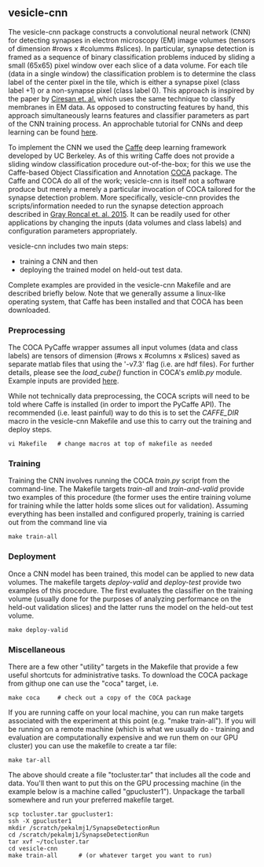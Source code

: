 ## vesicle-cnn

The vesicle-cnn package constructs a convolutional neural network (CNN) for detecting synapses in electron microscopy (EM) image volumes (tensors of dimension #rows x #columms #slices).  In particular, synapse detection is framed as a sequence of binary classification problems induced by sliding a small (65x65) pixel window over each slice of a data volume.  For each tile (data in a single window) the classification problem is to determine the class label of the center pixel in the tile, which is either a synapse pixel (class label +1) or a non-synapse pixel (class label 0).  This approach is inspired by the paper by [Ciresan et. al.](http://papers.nips.cc/paper/4741-deep-neural-networks-segment-neuronal-membranes-in-electron-microscopy-images) which uses the same technique to classify membranes in EM data.  As opposed to constructing features by hand, this approach simultaneously learns features and classifier parameters as part of the CNN training process.  An approchable tutorial for CNNs and deep learning can be found [here](http://deeplearning.net/tutorial/lenet.html).

To implement the CNN we used the [Caffe](http://caffe.berkeleyvision.org/) deep learning framework developed by UC Berkeley.  As of this writing Caffe does not provide a sliding window classification procedure out-of-the-box; for this we use the Caffe-based Object Classification and Annotation [COCA](https://github.com/isco/coca) package.  The Caffe and COCA do all of the work; vesicle-cnn is itself not a software produce but merely a merely a particular invocation of COCA tailored for the synapse detection problem. More specifically, vesicle-cnn provides the scripts/information needed to run the synapse detection approach described in [Gray Roncal et. al. 2015](http://arxiv.org/abs/1403.3724).  It can be readily used for other applications by changing the inputs (data volumes and class labels) and configuration parameters appropriately.

vesicle-cnn includes two main steps: 
- training a CNN and then 
- deploying the trained model on held-out test data.  

Complete examples are provided in the vesicle-cnn Makefile and are described briefly below.  Note that we generally assume a linux-like operating system, that Caffe has been installed and that COCA has been downloaded.

### Preprocessing
The COCA PyCaffe wrapper assumes all input volumes (data and class labels) are tensors of dimension (#rows x #columns x #slices) saved as separate matlab files that using the '-v7.3' flag (i.e. are hdf files).  For further details, please see the *load_cube()* function in COCA's *emlib.py* module.  Example inputs are provided [here](TODO).

While not technically data preprocessing, the COCA scripts will need to be told where Caffe is installed (in order to import the PyCaffe API).  The recommended (i.e. least painful) way to do this is to set the *CAFFE_DIR* macro in the vesicle-cnn Makefile and use this to carry out the training and deploy steps.

    vi Makefile   # change macros at top of makefile as needed 


### Training
Training the CNN involves running the COCA $train.py$ script from the command-line.  The Makefile targets *train-all* and *train-and-valid* provide two examples of this procedure (the former uses the entire training volume for training while the latter holds some slices out for validation).  Assuming everything has been installed and configured properly, training is carried out from the command line via

    make train-all

### Deployment
Once a CNN model has been trained, this model can be applied to new data volumes.  The makefile targets *deploy-valid* and *deploy-test* provide two examples of this procedure.  The first evaluates the classifier on the training volume (usually done for the purposes of analyzing performance on the held-out validation slices) and the latter runs the model on the held-out test volume.

    make deploy-valid


### Miscellaneous

There are a few other "utility" targets in the Makefile that provide a few useful shortcuts for administrative tasks.  To download the COCA package from githup one can use the "coca" target, i.e. 

    make coca     # check out a copy of the COCA package

If you are running caffe on your local machine, you can run make targets associated with the experiment at this point (e.g. "make train-all").  If you will be running on a remote machine (which is what we usually do - training and evaluation are computationally expensive and we run them on our GPU cluster) you can use the makefile to create a tar file:

    make tar-all

The above should create a file "tocluster.tar" that includes all the code and
data.  You'll then want to put this on the GPU processing machine 
(in the example below is a machine called "gpucluster1").  Unpackage the tarball somewhere and run your preferred makefile target.

    scp tocluster.tar gpucluster1:
    ssh -X gpucluster1
    mkdir /scratch/pekalmj1/SynapseDetectionRun
    cd /scratch/pekalmj1/SynapseDetectionRun
    tar xvf ~/tocluster.tar
    cd vesicle-cnn
    make train-all      # (or whatever target you want to run)

